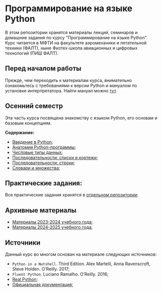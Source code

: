 # Программирование на языке Python

В этом репозитории хранятся материалы лекций, семинаров и домашние задания по курсу "Программирование на языке Python". Курс читается в МФТИ на факультете аэромеханики и летательной техники (ФАЛТ), ныне Физтех-школа авиационных и цифровых технологий (ПИШ ФАЛТ).

## Перед началом работы
Прежде, чем переходить к материалам курса, внимательно ознакомьтесь с требованиями к версии Python и мануалом по установке интерпретатора. Найти мануал можно [тут](./docs/guide.pdf).

## Осенний семестр

Эта часть курса посвящена знакомству с языком Python, его основам и базовым концепциям. 

**Содержание:**
- [Введение в Python](./lessons/sem01/lesson01/);
- [Анатомия Python-программы](./lessons/sem01/lesson02/);
- [Числовые типы данных](./lessons/sem01/lesson03/);
- [Последовательности: списки и кортежи](./lessons/sem01/lesson04/);
- [Последовательности: строки](./lessons/sem01/lesson05/);
- [Словари и множества](./lessons/sem01/lesson06/);

## Практические задания:

Все практические задания хранятся в [отдельном репозитории](https://github.com/EvgrafovMichail/python_mipt_dafe_tasks).

## Архивные материалы

- [Материалы 2023-2024 учебного года](https://github.com/EvgrafovMichail/python_mipt_dafe/tree/2023-2024-archive);
- [Материалы 2024-2025 учебного года](https://github.com/EvgrafovMichail/python_mipt_dafe/tree/2024-2025-archive);

## Источники

Данный курс во многом основан на материале следующих источников:

- `Python in a Nutshell`. Third Edition. Alex Martelli, Anna Ravenscroft, Steve Holden. O’Reilly. 2017;    
- `Fluent Python`. Luciano Ramalho. O’Reilly. 2016;    
- [Real Python](https://realpython.com/);
- [Официальная документация](https://docs.python.org/3.11/);
